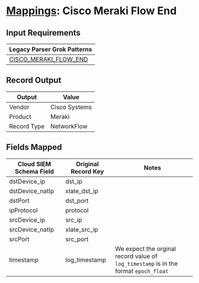 # [Mappings](README.md): Cisco Meraki Flow End

## Input Requirements

|Legacy Parser Grok Patterns|
|-------------|
|[CISCO_MERAKI_FLOW_END](../legacy_parsers/CISCO_MERAKI_FLOW_END.md)|

## Record Output

|Output|Value|
|------|-----|
|Vendor|Cisco Systems|
|Product|Meraki|
|Record Type|NetworkFlow|

## Fields Mapped

|Cloud SIEM Schema Field|Original Record Key|Notes|
|-----------------------|-------------------|-----|
|dstDevice_ip|dst_ip||
|dstDevice_natIp|xlate_dst_ip||
|dstPort|dst_port||
|ipProtocol|protocol||
|srcDevice_ip|src_ip||
|srcDevice_natIp|xlate_src_ip||
|srcPort|src_port||
|timestamp|log_timestamp|We expect the orginal record value of `log_timestamp` is in the format `epoch_float`|


